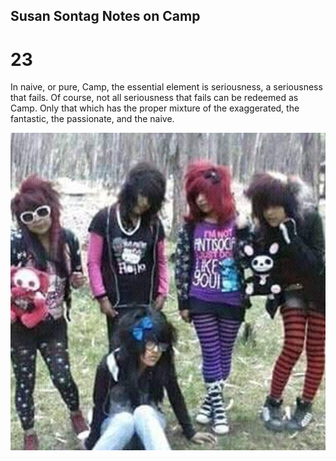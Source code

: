 ## Susan Sontag Notes on Camp

# 23  
In naive, or pure, Camp, the essential element is seriousness, a seriousness that fails. Of course, not all seriousness that fails can be redeemed as Camp. Only that which has the proper mixture of the exaggerated, the fantastic, the passionate, and the naive.  

![group of five people wearing early 2000s emo scene fashion.](2000Emo.jpeg)
